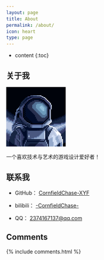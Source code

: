 ```yaml
---
layout: page
title: About
permalink: /about/
icon: heart
type: page
---
```


* content
{:toc}
## 关于我

<img src="../picture/4about.assets/%E5%A4%B4%E5%83%8F.png" alt="头像" style="zoom:25%;" />

一个喜欢技术与艺术的游戏设计爱好者！



## 联系我

* GitHub： [CornfieldChase-XYF](https://github.com/CornfieldChase-XYF)

* bilibili： [-CornfieldChase-](https://space.bilibili.com/1155332608?spm_id_from=333.1007.0.0)

* QQ： 2374167137@qq.com

  

## Comments

{% include comments.html %}

